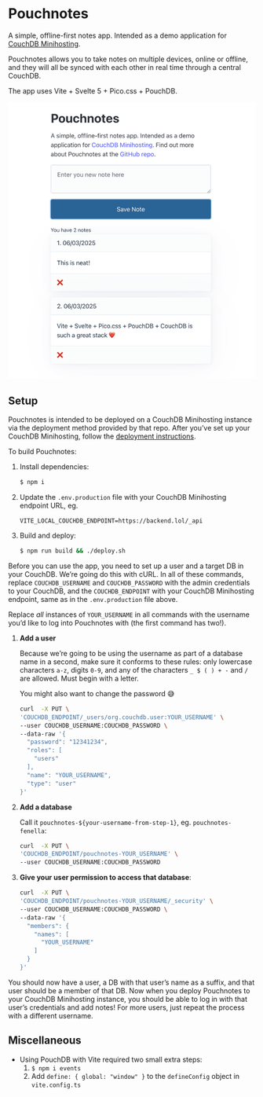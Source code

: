 # Pouchnotes

A simple, offline-first notes app. Intended as a demo application for [CouchDB Minihosting](https://github.com/neighbourhoodie/couchdb-minihosting).

Pouchnotes allows you to take notes on multiple devices, online or offline, and they will all be synced with each other in real time through a central CouchDB.

The app uses Vite + Svelte 5 + Pico.css + PouchDB.

![screenshot of the pouchnotes app](<pouchnotes_screenshot.png>)

## Setup

Pouchnotes is intended to be deployed on a CouchDB Minihosting instance via the deployment method provided by that repo. After you’ve set up your CouchDB Minihosting, follow the [deployment instructions](https://github.com/neighbourhoodie/couchdb-minihosting/tree/main/deployment).

To build Pouchnotes:

1. Install dependencies:
    ```sh
    $ npm i
    ```
2. Update the `.env.production` file with your CouchDB Minihosting endpoint URL, eg. 
    ```
    VITE_LOCAL_COUCHDB_ENDPOINT=https://backend.lol/_api
    ```
3. Build and deploy:
    ```sh
    $ npm run build && ./deploy.sh
    ```

Before you can use the app, you need to set up a user and a target DB in your CouchDB. We’re going do this with cURL. In all of these commands, replace `COUCHDB_USERNAME` and `COUCHDB_PASSWORD` with the admin credentials to your CouchDB, and the `COUCHDB_ENDPOINT` with your CouchDB Minihosting endpoint, same as in the `.env.production` file above.

Replace _all_ instances of `YOUR_USERNAME` in all commands with the username you’d like to log into Pouchnotes with (the first command has two!). 

1. **Add a user**
   
   Because we’re going to be using the username as part of a database name in a second, make sure it conforms to these rules: only lowercase characters `a-z`, digits `0-9`, and any of the characters `_ $ ( ) + -` and `/` are allowed. Must begin with a letter.

   You might also want to change the password 😅

    ```sh 
    curl  -X PUT \
    'COUCHDB_ENDPOINT/_users/org.couchdb.user:YOUR_USERNAME' \
    --user COUCHDB_USERNAME:COUCHDB_PASSWORD \
    --data-raw '{
      "password": "12341234",
      "roles": [
        "users"
      ],
      "name": "YOUR_USERNAME",
      "type": "user"
    }'
    ```
2. **Add a database**
   
   Call it `pouchnotes-${your-username-from-step-1}`, eg. `pouchnotes-fenella`:

    ```sh
    curl  -X PUT \
    'COUCHDB_ENDPOINT/pouchnotes-YOUR_USERNAME' \
    --user COUCHDB_USERNAME:COUCHDB_PASSWORD
    ```

3. **Give your user permission to access that database**:

    ```sh
    curl  -X PUT \
    'COUCHDB_ENDPOINT/pouchnotes-YOUR_USERNAME/_security' \
    --user COUCHDB_USERNAME:COUCHDB_PASSWORD \
    --data-raw '{
      "members": {
        "names": [
          "YOUR_USERNAME"
        ]
      }
    }'
    ```

You should now have a user, a DB with that user’s name as a suffix, and that user should be a member of that DB. Now when you deploy Pouchnotes to your CouchDB Minihosting instance, you should be able to log in with that user’s credentials and add notes! For more users, just repeat the process with a different username.

## Miscellaneous

- Using PouchDB with Vite required two small extra steps: 
  1. `$ npm i events`
  2. Add `define: { global: "window" }` to the `defineConfig` object in `vite.config.ts`